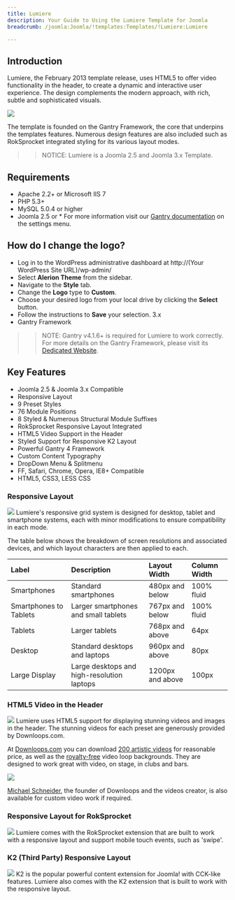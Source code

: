 ```yaml
---
title: Lumiere
description: Your Guide to Using the Lumiere Template for Joomla
breadcrumb: /joomla:Joomla/!templates:Templates/!Lumiere:Lumiere

---
```


Introduction
-----
Lumiere, the February 2013 template release, uses HTML5 to offer video functionality in the header, to create a dynamic and interactive user experience. The design complements the modern approach, with rich, subtle and sophisticated visuals.

![][lumiere]

The template is founded on the Gantry Framework, the core that underpins the templates features. Numerous design features are also included such as RokSprocket integrated styling for its various layout modes.

>> NOTICE: Lumiere is a Joomla 2.5 and Joomla 3.x Template.

Requirements
-----
* Apache 2.2+ or Microsoft IIS 7
* PHP 5.3+
* MySQL 5.0.4 or higher
* Joomla 2.5 or * For more information visit our [Gantry documentation][gantry] on the settings menu.

How do I change the logo?
-----

* Log in to the WordPress administrative dashboard at http://(Your WordPress Site URL)/wp-admin/
* Select **Alerion Theme** from the sidebar.
* Navigate to the **Style** tab.
* Change the **Logo** type to **Custom**.
* Choose your desired logo from your local drive by clicking the **Select** button.
* Follow the instructions to **Save** your selection.
3.x
* Gantry Framework

>> NOTE: Gantry v4.1.6+ is required for Lumiere to work correctly. For more details on the Gantry Framework, please visit its [Dedicated Website][gantry].

Key Features
-----
* Joomla 2.5 & Joomla 3.x Compatible
* Responsive Layout
* 9 Preset Styles
* 76 Module Positions
* 8 Styled & Numerous Structural Module Suffixes
* RokSprocket Responsive Layout Integrated
* HTML5 Video Support in the Header
* Styled Support for Responsive K2 Layout
* Powerful Gantry 4 Framework
* Custom Content Typography
* DropDown Menu & Splitmenu
* FF, Safari, Chrome, Opera, IE8+ Compatible
* HTML5, CSS3, LESS CSS

### Responsive Layout
![][responsive]
Lumiere's responsive grid system is designed for desktop, tablet and smartphone systems, each with minor modifications to ensure compatibility in each mode.

The table below shows the breakdown of screen resolutions and associated devices, and which layout characters are then applied to each.

| Label                  | Description                                | Layout Width     | Column Width |  
| :--------------------- | :----------------------------------------- | :--------------- | :----------- |  
| Smartphones            | Standard smartphones                       | 480px and below  | 100% fluid   |  
| Smartphones to Tablets | Larger smartphones and small tablets       | 767px and below  | 100% fluid   |  
| Tablets                | Larger tablets                             | 768px and above  | 64px         |  
| Desktop                | Standard desktops and laptops              | 960px and above  | 80px         |  
| Large Display          | Large desktops and high-resolution laptops | 1200px and above | 100px        | 

### HTML5 Video in the Header
![][downloops2]
Lumiere uses HTML5 support for displaying stunning videos and images in the header. The stunning videos for each preset are generously provided by Downloops.com.

At [Downloops.com][downloops] you can download [200 artistic videos][videos] for reasonable price, as well as the [royalty-free][free] video loop backgrounds. They are designed to work great with video, on stage, in clubs and bars.

![][html5]

[Michael Schneider][michael], the founder of Downloops and the videos creator, is also available for custom video work if required.

### Responsive Layout for RokSprocket
![][roksprocket]
Lumiere comes with the RokSprocket extension that are built to work with a responsive layout and support mobile touch events, such as 'swipe'.

### K2 (Third Party) Responsive Layout
![][k2]
K2 is the popular powerful content extension for Joomla! with CCK-like features. Lumiere also comes with the K2 extension that is built to work with the responsive layout.

[gantry]: http://www.gantry-framework.org/
[lumiere]: assets/lumiere2.jpeg
[responsive]: assets/responsive.jpg
[roksprocket]: assets/roksprocket.jpg
[filezilla]: https://filezilla-project.org
[launcher]: ../../start/rocketlauncher.md
[strips]: assets/strips.jpg
[k2]: assets/k2.jpg
[downloops]: http://www.downloops.com/
[downloops2]: assets/downloops.jpg
[html5]: assets/html5.jpg
[videos]: http://www.downloops.com/all-video-loops
[free]: http://www.downloops.com/free-video-loops
[michael]: http://www.downloops.com/contacts/